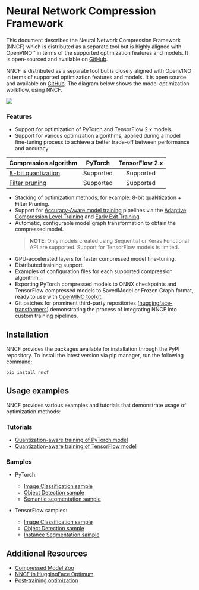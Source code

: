 # Neural Network Compression Framework
This document describes the Neural Network Compression Framework (NNCF) which is distributed as a separate tool but is highly aligned with OpenVINO&trade; in terms of the supported optimization features and models. It is open-sourced and available on [GitHub](https://github.com/openvinotoolkit/nncf).

NNCF is distributed as a separate tool but is closely aligned with OpenVINO in terms of supported optimization features and models. It is open source and available on [GitHub](https://github.com/openvinotoolkit/nncf). The diagram below shows the model optimization workflow, using NNCF.

![](../img/nncf_workflow.png)

### Features
- Support for optimization of PyTorch and TensorFlow 2.x models.
- Support for various optimization algorithms, applied during a model fine-tuning process to achieve a better trade-off between performance and accuracy:
  
 |Compression algorithm|PyTorch|TensorFlow 2.x|
 | :--- | :---: | :---: |
 |[8-bit quantization](https://github.com/openvinotoolkit/nncf/blob/develop/docs/compression_algorithms/Quantization.md) | Supported | Supported |
 |[Filter pruning](https://github.com/openvinotoolkit/nncf/blob/develop/docs/compression_algorithms/Pruning.md) | Supported | Supported |
  
- Stacking of optimization methods, for example: 8-bit quaNtization + Filter Pruning.
- Support for [Accuracy-Aware model training](https://github.com/openvinotoolkit/nncf/blob/develop/docs/Usage.md#accuracy-aware-model-training) pipelines via the [Adaptive Compression Level Training](https://github.com/openvinotoolkit/nncf/tree/develop/docs/accuracy_aware_model_training/AdaptiveCompressionLevelTraining.md) and [Early Exit Training](https://github.com/openvinotoolkit/nncf/tree/develop/docs/accuracy_aware_model_training/EarlyExitTrainig.md).
- Automatic, configurable model graph transformation to obtain the compressed model.
  > **NOTE**: Only models created using Sequential or Keras Functional API are supported. Support for TensorFlow models is limited. 
- GPU-accelerated layers for faster compressed model fine-tuning.
- Distributed training support.
- Examples of configuration files for each supported compression algorithm.
- Exporting PyTorch compressed models to ONNX checkpoints and TensorFlow compressed models to SavedModel or Frozen Graph format, ready to use with [OpenVINO toolkit](https://github.com/openvinotoolkit/).
- Git patches for prominent third-party repositories ([huggingface-transformers](https://github.com/huggingface/transformers)) demonstrating the process of integrating NNCF into custom training pipelines.

## Installation
NNCF provides the packages available for installation through the PyPI repository. To install the latest version via pip manager, run the following command:
```
pip install nncf
```

## Usage examples
NNCF provides various examples and tutorials that demonstrate usage of optimization methods:

### Tutorials
- [Quantization-aware training of PyTorch model](https://github.com/openvinotoolkit/openvino_notebooks/tree/main/notebooks/302-pytorch-quantization-aware-training)
- [Quantization-aware training of TensorFlow model](https://github.com/openvinotoolkit/openvino_notebooks/tree/main/notebooks/305-tensorflow-quantization-aware-training)

### Samples
- PyTorch: 
  - [Image Classification sample](https://github.com/openvinotoolkit/nncf/blob/develop/examples/torch/classification/README.md)
  - [Object Detection sample](https://github.com/openvinotoolkit/nncf/blob/develop/examples/torch/object_detection/README.md)
  - [Semantic segmentation sample](https://github.com/openvinotoolkit/nncf/blob/develop/examples/torch/semantic_segmentation/README.md)

- TensorFlow samples:
  - [Image Classification sample](https://github.com/openvinotoolkit/nncf/blob/develop/examples/tensorflow/classification/README.md)
  - [Object Detection sample](https://github.com/openvinotoolkit/nncf/blob/develop/examples/tensorflow/object_detection/README.md)
  - [Instance Segmentation sample](https://github.com/openvinotoolkit/nncf/blob/develop/examples/tensorflow/segmentation/README.md)


## Additional Resources
- [Compressed Model Zoo](https://github.com/openvinotoolkit/nncf#nncf-compressed-model-zoo)
- [NNCF in HuggingFace Optimum](https://github.com/openvinotoolkit/openvino_contrib/tree/master/modules/optimum)
- [Post-training optimization](../../tools/pot/docs/Introduction.md)

